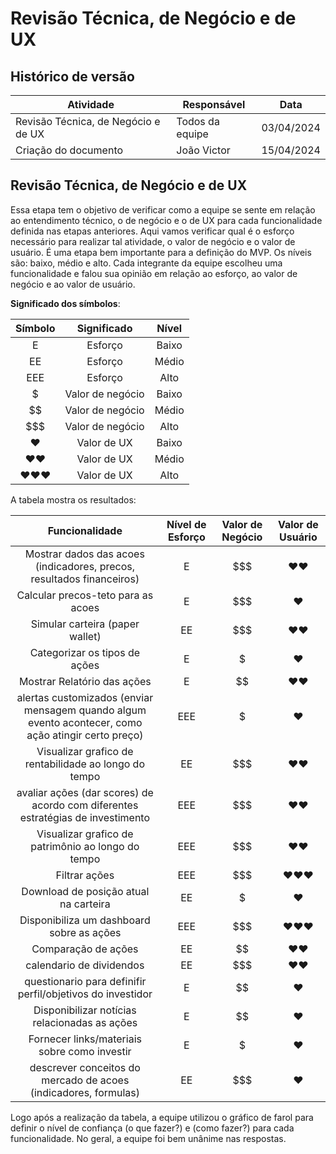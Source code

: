 # Revisão Técnica, de Negócio e de UX

## Histórico de versão

| Atividade                          | Responsável   | Data       |
|------------------------------------|---------------|------------|
| Revisão Técnica, de Negócio e de UX | Todos da equipe | 03/04/2024 |
| Criação do documento | João Victor | 15/04/2024 |

## Revisão Técnica, de Negócio e de UX
Essa etapa tem o objetivo de verificar como a equipe se sente em relação ao entendimento técnico, o de negócio e o de UX para cada funcionalidade definida nas etapas anteriores. Aqui vamos verificar qual é o esforço necessário para realizar tal atividade, o valor de negócio e o valor de usuário. É uma etapa bem importante para a definição do MVP. Os níveis são: baixo, médio e alto. Cada integrante da equipe escolheu uma funcionalidade e falou sua opinião em relação ao esforço, ao valor de negócio e ao valor de usuário.

**Significado dos símbolos**:

| Símbolo |   Significado    | Nível |
| :-----: | :--------------: | :---: |
|    E    |     Esforço      | Baixo |
|   EE    |     Esforço      | Médio |
|   EEE   |     Esforço      | Alto  |
|    $    | Valor de negócio | Baixo |
|   $$    | Valor de negócio | Médio |
|   $$$   | Valor de negócio | Alto  |
|   ❤️    |   Valor de UX    | Baixo |
|  ❤️❤️   |   Valor de UX    | Médio |
| ❤️❤️❤️  |   Valor de UX    | Alto  |


A tabela mostra os resultados:

|                                           Funcionalidade                                            | Nível de Esforço | Valor de Negócio | Valor de Usuário |
| :-------------------------------------------------------------------------------------------------: | :--------------: | :--------------: | :--------------: |
|                Mostrar dados das acoes (indicadores, precos, resultados financeiros)                |        E         |       $$$        |       ❤️❤️       |
|                                 Calcular precos-teto para as acoes                                  |        E         |       $$$        |        ❤️        |
|                                  Simular carteira  (paper wallet)                                   |        EE        |       $$$        |       ❤️❤️       |
|                                    Categorizar os tipos de ações                                    |        E         |        $         |        ❤️        |
|                                     Mostrar Relatório das ações                                     |        E         |        $$        |       ❤️❤️       |
| alertas customizados (enviar mensagem quando algum evento acontecer, como ação atingir certo preço) |       EEE        |        $         |        ❤️        |
|                        Visualizar grafico de rentabilidade ao longo do tempo                        |        EE        |       $$$        |       ❤️❤️       |
|           avaliar ações (dar scores) de acordo com diferentes estratégias de investimento           |       EEE        |       $$$        |       ❤️❤️       |
|                         Visualizar grafico de patrimônio ao longo do tempo                          |       EEE        |       $$$        |       ❤️❤️       |
|                                            Filtrar ações                                            |       EEE        |       $$$        |      ❤️❤️❤️      |
|                                Download de posição atual na carteira                                |        EE        |        $         |        ❤️        |
|                              Disponibiliza um dashboard sobre as ações                              |       EEE        |       $$$        |      ❤️❤️❤️      |
|                                         Comparação de ações                                         |        EE        |        $$        |       ❤️❤️       |
|                                      calendario de dividendos                                       |        EE        |       $$$        |       ❤️❤️       |
|                     questionario para definifir perfil/objetivos do investidor                      |        E         |        $$        |        ❤️        |
|                            Disponibilizar notícias relacionadas as ações                            |        E         |        $$        |        ❤️        |
|                            Fornecer links/materiais sobre como investir                             |        E         |        $         |        ❤️        |
|                   descrever conceitos do mercado de acoes (indicadores, formulas)                   |        EE        |       $$$        |        ❤️        |

Logo após a realização da tabela, a equipe utilizou o gráfico de farol para definir o nível de confiança (o que fazer?) e (como fazer?) para cada funcionalidade. No geral, a equipe foi bem unânime nas respostas.
